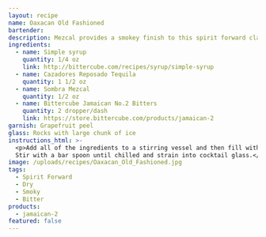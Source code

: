 ```yaml
---
layout: recipe
name: Oaxacan Old Fashioned
bartender:
description: Mezcal provides a smokey finish to this spirit forward classic.
ingredients:
  - name: Simple syrup
    quantity: 1/4 oz
    link: http://bittercube.com/recipes/syrup/simple-syrup
  - name: Cazadores Reposado Tequila
    quantity: 1 1/2 oz
  - name: Sombra Mezcal
    quantity: 1/2 oz
  - name: Bittercube Jamaican No.2 Bitters
    quantity: 2 dropper/dash
    link: https://store.bittercube.com/products/jamaican-2
garnish: Grapefruit peel
glass: Rocks with large chunk of ice
instructions_html: >-
  <p>Add all of the ingredients to a stirring vessel and then fill with ice.
  Stir with a bar spoon until chilled and strain into cocktail glass.</p>
image: /uploads/recipes/Oaxacan_Old_Fashioned.jpg
tags:
  - Spirit Forward
  - Dry
  - Smoky
  - Bitter
products:
  - jamaican-2
featured: false
---
```




